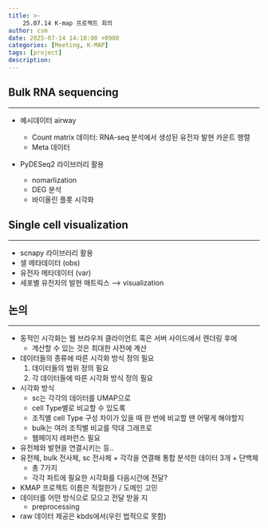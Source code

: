 ```yaml
---
title: >-
    25.07.14 K-map 프로젝트 회의
author: csm
date: 2025-07-14 14:10:00 +0900
categories: [Meeting, K-MAP]
tags: [project]
description:
---
```


## Bulk RNA sequencing
---
- 예시데이터 airway
    - Count matrix 데이터: RNA-seq 분석에서 생성된 유전자 발현 카운트 행렬
    - Meta 데이터

- PyDESeq2 라이브러리 활용
    - nomarlization
    - DEG 분석
    - 바이올린 플롯 시각화

## Single cell visualization
---
- scnapy 라이브러리 활용
- 셀 메타데이터 (obs)
- 유전자 메타데이터 (var)
- 세포별 유전자의 발현 매트릭스 ⟶ visualization
 
## 논의
---
- 동적인 시각화는 웹 브라우저 클라이언트 혹은 서버 사이드에서 렌더링 후에 
    - 계산할 수 있는 것은 최대한 사전에 계산
- 데이터들의 종류에 따른 시각화 방식 정의 필요
    1. 데이터들의 범위 정의 필요
    2. 각 데이터들에 따른 시각화 방식 정의 필요
- 시각화 방식
    - sc는 각각의 데이터를 UMAP으로
    - cell Type별로 비교할 수 있도록
    - 조직별 cell Type 구성 차이가 있을 때 한 번에 비교할 땐 어떻게 해야할지
    - bulk는 여러 조직별 비교를 막대 그래프로
    - 웹페이지 레퍼런스 필요
- 유전체와 발현을 연결시키는 등..
- 유전체, bulk 전사체, sc 전사체 + 각각을 연결해 통합 분석한 데이터 3개 + 단백체
    - 총 7가지
    - 각각 파트에 필요한 시각화를 다음시간에 전달?
- KMAP 프로젝트 이름은 적절한가 / 도메인 고민
- 데이터를 어떤 방식으로 모으고 전달 받을 지
    - preprocessing
- raw 데이터 제공은 kbds에서(우린 법적으로 못함) 
